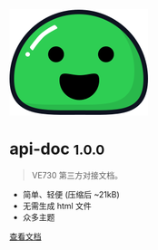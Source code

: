 ![logo](_media/icon.svg)

# api-doc <small>1.0.0</small>

> VE730 第三方对接文档。

- 简单、轻便 (压缩后 ~21kB)
- 无需生成 html 文件
- 众多主题

<!-- [GitHub](https://github.com/docsifyjs/docsify/) -->
[查看文档](/?id=目录)